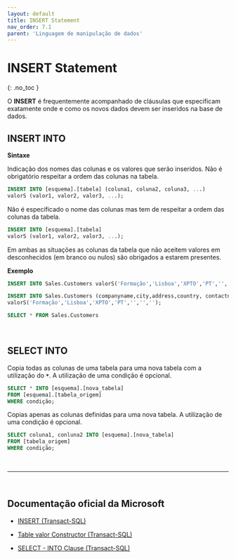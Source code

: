```yaml
---
layout: default
title: INSERT Statement
nav_order: 7.1
parent: 'Linguagem de manipulação de dados'
---
```



# INSERT Statement
{: .no_toc }


O **INSERT** é frequentemente acompanhado de cláusulas que especificam exatamente onde e como os novos dados devem ser inseridos na base de dados.


## INSERT INTO

**Sintaxe** 

Indicação dos nomes das colunas e os valores que serão inseridos. Não é obrigatório respeitar a ordem das colunas na tabela.

```sql
INSERT INTO [esquema].[tabela] (coluna1, coluna2, coluna3, ...)
valorS (valor1, valor2, valor3, ...); 
```

Não é especificado o nome das colunas mas tem de respeitar a ordem das colunas da tabela. 

```sql
INSERT INTO [esquema].[tabela]
valorS (valor1, valor2, valor3, ...); 
```

Em ambas as situações as colunas da tabela que não aceitem valores em desconhecidos (em branco ou nulos) são obrigados a estarem presentes.


**Exemplo**

```sql
INSERT INTO Sales.Customers valorS('Formação','Lisboa','XPTO','PT','','','','','','');

INSERT INTO Sales.Customers (companyname,city,address,country, contactname,contacttitle,phone)
valorS('Formação','Lisboa','XPTO','PT','','','');

SELECT * FROM Sales.Customers
```

<br>



## SELECT INTO

Copia todas as colunas de uma tabela para uma nova tabela com a utilização do **`*`**. A utilização de uma condição é opcional.

```sql
SELECT * INTO [esquema].[nova_tabela]
FROM [esquema].[tabela_origem]
WHERE condição;
```

Copias apenas as colunas definidas para uma nova tabela. A utilização de uma condição é opcional.

```sql
SELECT coluna1, conluna2 INTO [esquema].[nova_tabela]
FROM [tabela_origem]
WHERE condição;
```




<br>

---

<br>

##  Documentação oficial da Microsoft

- [INSERT (Transact-SQL)](https://learn.microsoft.com/en-us/sql/t-sql/statements/insert-transact-sql)

- [Table valor Constructor (Transact-SQL)](https://learn.microsoft.com/en-us/sql/t-sql/queries/table-valor-constructor-transact-sql)

- [SELECT - INTO Clause (Transact-SQL)](
https://learn.microsoft.com/en-us/sql/t-sql/queries/select-into-clause-transact-sql)